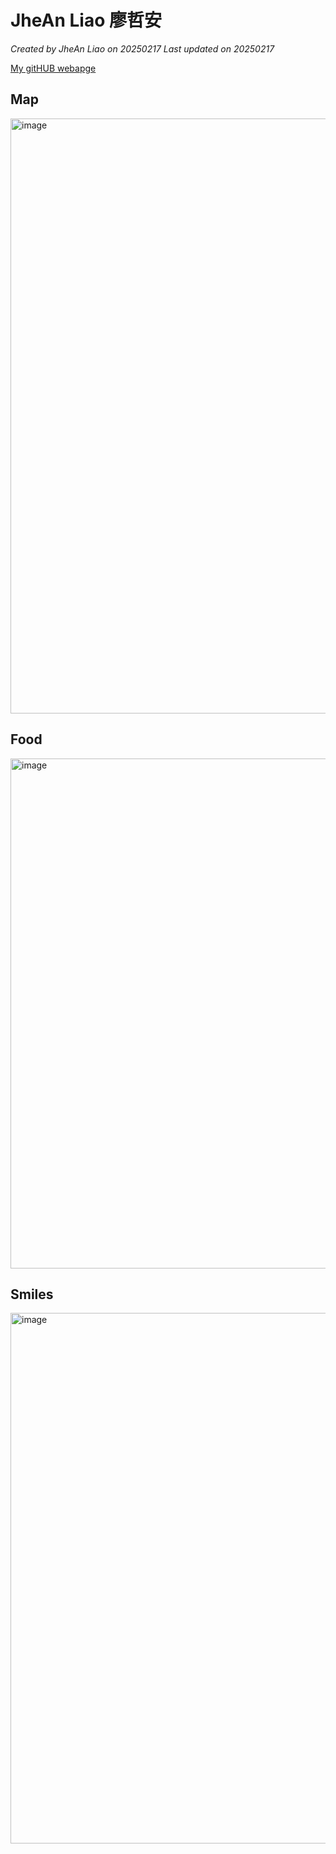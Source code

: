 # JheAn Liao 廖哲安

*Created by JheAn Liao on 20250217 Last updated on 20250217*

[My gitHUB webapge](https://jhean-liao.github.io/)


## Map

<img width="952" alt="image" src="https://github.com/user-attachments/assets/dea505bf-ac30-4616-81b7-a6daafe9ca07" />




## Food

<img width="816" alt="image" src="https://github.com/user-attachments/assets/7e071593-3d41-48b1-87b6-48cd6f051a17" />



## Smiles

<img width="849" alt="image" src="https://github.com/user-attachments/assets/e58ca4b4-2dff-40ec-9aed-bf49bf1c45f6" />

